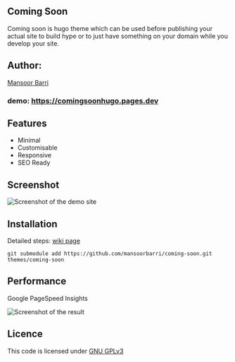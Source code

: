 ## Coming Soon

Coming soon is hugo theme which can be used before publishing your actual site to build hype or to just have something on your domain while you develop your site. 

## Author:

[Mansoor Barri](https://mansoorbarri.com)

### demo: https://comingsoonhugo.pages.dev

## Features

- Minimal 
- Customisable 
- Responsive
- SEO Ready 

## Screenshot

![Screenshot of the demo site](https://raw.githubusercontent.com/mansoorbarri/coming-soon/main/images/screenshot.png)

## Installation

Detailed steps: [wiki page](https://mansoorbarri.com/downloads/coming-soon-hugo/)

```git
git submodule add https://github.com/mansoorbarri/coming-soon.git themes/coming-soon
```

## Performance

Google PageSpeed Insights

![Screenshot of the result](https://raw.githubusercontent.com/mansoorbarri/coming-soon/main/images/pagespeed.png)

## Licence

This code is licensed under [GNU GPLv3](https://github.com/mansoorbarri/coming-soon/blob/main/LICENCE)
